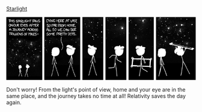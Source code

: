 [Starlight](https://xkcd.com/811)

![Starlight](./random_comic.png)

Don't worry! From the light's point of view, home and your eye are in the same place, and the journey takes no time at all! Relativity saves the day again.

